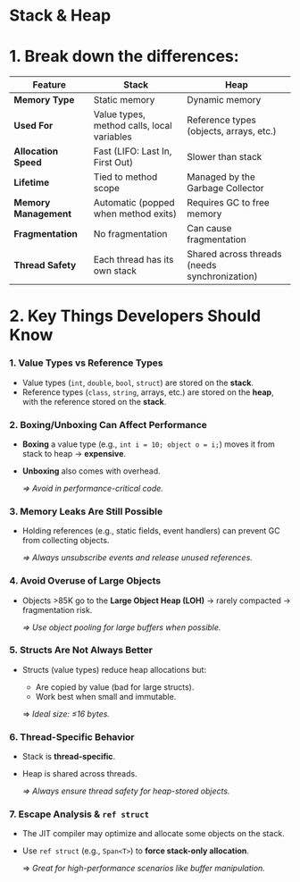# Stack & Heap

# 1. Break down the differences:

| Feature | **Stack** | **Heap** |
| --- | --- | --- |
| **Memory Type** | Static memory | Dynamic memory |
| **Used For** | Value types, method calls, local variables | Reference types (objects, arrays, etc.) |
| **Allocation Speed** | Fast (LIFO: Last In, First Out) | Slower than stack |
| **Lifetime** | Tied to method scope | Managed by the Garbage Collector |
| **Memory Management** | Automatic (popped when method exits) | Requires GC to free memory |
| **Fragmentation** | No fragmentation | Can cause fragmentation |
| **Thread Safety** | Each thread has its own stack | Shared across threads (needs synchronization) |

# 2.  Key Things Developers Should Know

### 1. Value Types vs Reference Types

- Value types (`int`, `double`, `bool`, `struct`) are stored on the **stack**.
- Reference types (`class`, `string`, arrays, etc.) are stored on the **heap**, with the reference stored on the **stack**.

### 2. Boxing/Unboxing Can Affect Performance

- **Boxing** a value type (e.g., `int i = 10; object o = i;`) moves it from stack to heap → **expensive**.
- **Unboxing** also comes with overhead.
    
    *⇒ Avoid in performance-critical code.*
    

### 3. Memory Leaks Are Still Possible

- Holding references (e.g., static fields, event handlers) can prevent GC from collecting objects.
    
    *⇒ Always unsubscribe events and release unused references.*
    

### 4. Avoid Overuse of Large Objects

- Objects >85K go to the **Large Object Heap (LOH)** → rarely compacted → fragmentation risk.
    
    *⇒ Use object pooling for large buffers when possible.*
    

### 5. Structs Are Not Always Better

- Structs (value types) reduce heap allocations but:
    - Are copied by value (bad for large structs).
    - Work best when small and immutable.
    
    ⇒  *Ideal size: ≤16 bytes.*
    

### 6. Thread-Specific Behavior

- Stack is **thread-specific**.
- Heap is shared across threads.
    
    *⇒ Always ensure thread safety for heap-stored objects.*
    

### 7. Escape Analysis & `ref struct`

- The JIT compiler may optimize and allocate some objects on the stack.
- Use `ref struct` (e.g., `Span<T>`) to **force stack-only allocation**.
    
    ⇒ *Great for high-performance scenarios like buffer manipulation.*